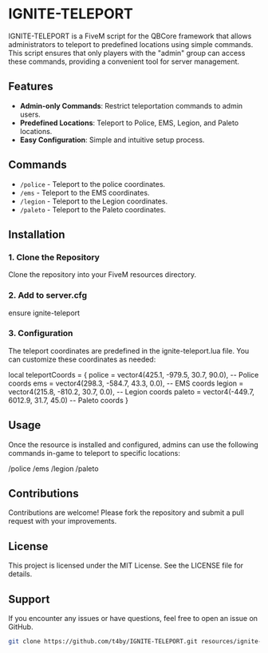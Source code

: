 # IGNITE-TELEPORT

IGNITE-TELEPORT is a FiveM script for the QBCore framework that allows administrators to teleport to predefined locations using simple commands. This script ensures that only players with the "admin" group can access these commands, providing a convenient tool for server management.

## Features

- **Admin-only Commands**: Restrict teleportation commands to admin users.
- **Predefined Locations**: Teleport to Police, EMS, Legion, and Paleto locations.
- **Easy Configuration**: Simple and intuitive setup process.

## Commands

- `/police` - Teleport to the police coordinates.
- `/ems` - Teleport to the EMS coordinates.
- `/legion` - Teleport to the Legion coordinates.
- `/paleto` - Teleport to the Paleto coordinates.

## Installation

### 1. Clone the Repository

Clone the repository into your FiveM resources directory.

### 2. Add to server.cfg

ensure ignite-teleport

### 3. Configuration

The teleport coordinates are predefined in the ignite-teleport.lua file. You can customize these coordinates as needed:

local teleportCoords = {
    police = vector4(425.1, -979.5, 30.7, 90.0), -- Police coords
    ems = vector4(298.3, -584.7, 43.3, 0.0), -- EMS coords
    legion = vector4(215.8, -810.2, 30.7, 0.0), -- Legion coords
    paleto = vector4(-449.7, 6012.9, 31.7, 45.0) -- Paleto coords
}

## Usage

Once the resource is installed and configured, admins can use the following commands in-game to teleport to specific locations:

/police
/ems
/legion
/paleto

## Contributions

Contributions are welcome! Please fork the repository and submit a pull request with your improvements.

## License

This project is licensed under the MIT License. See the LICENSE file for details.

## Support
If you encounter any issues or have questions, feel free to open an issue on GitHub.

```sh
git clone https://github.com/t4by/IGNITE-TELEPORT.git resources/ignite-teleport
